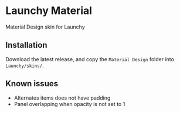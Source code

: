 # Launchy Material
Material Design skin for Launchy

## Installation
Download the latest release, and copy the `Material Design` folder into `Launchy/skins/`.

## Known issues
- Alternates items does not have padding
- Panel overlapping when opacity is not set to 1